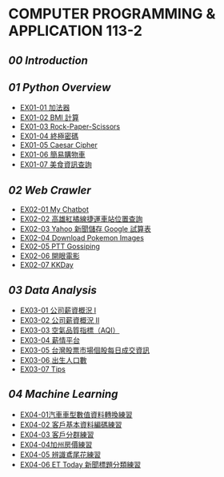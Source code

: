 # **COMPUTER PROGRAMMING & APPLICATION 113-2**

## *00 Introduction*

## *01 Python Overview*

- [EX01-01 加法器](https://github.com/wittysean/COMPUTER-PROGRAMMING-AND-APPLICATION-113-2/blob/main/01%20Python%20Overview/EX01-01%20%E5%8A%A0%E6%B3%95%E5%99%A8.ipynb)
- [EX01-02 BMI 計算](https://github.com/wittysean/COMPUTER-PROGRAMMING-AND-APPLICATION-113-2/blob/main/01%20Python%20Overview/EX01-02%20BMI%20%E8%A8%88%E7%AE%97.ipynb)
- [EX01-03 Rock-Paper-Scissors](https://github.com/wittysean/COMPUTER-PROGRAMMING-AND-APPLICATION-113-2/blob/main/01%20Python%20Overview/EX01-03%20Rock-Paper-Scissors.ipynb)
- [EX01-04 終極密碼](https://github.com/wittysean/COMPUTER-PROGRAMMING-AND-APPLICATION-113-2/blob/main/01%20Python%20Overview/EX01-04%20%E7%B5%82%E6%A5%B5%E5%AF%86%E7%A2%BC.ipynb)
- [EX01-05 Caesar Cipher](https://github.com/wittysean/COMPUTER-PROGRAMMING-AND-APPLICATION-113-2/blob/main/01%20Python%20Overview/EX01-05%20Caesar%20Cipher.ipynb)
- [EX01-06 簡易購物車](https://github.com/wittysean/COMPUTER-PROGRAMMING-AND-APPLICATION-113-2/blob/main/01%20Python%20Overview/EX01-06%E7%B0%A1%E6%98%93%E8%B3%BC%E7%89%A9%E8%BB%8A.ipynb)
- [EX01-07 美食資訊查詢](https://github.com/wittysean/COMPUTER-PROGRAMMING-AND-APPLICATION-113-2/blob/main/01%20Python%20Overview/EX01-07%20%E7%BE%8E%E9%A3%9F%E8%B3%87%E8%A8%8A%E6%9F%A5%E8%A9%A2.ipynb)

## *02 Web Crawler*

- [EX02-01 My Chatbot](https://github.com/wittysean/COMPUTER-PROGRAMMING-AND-APPLICATION-113-2/blob/main/02%20Web%20Crawler/EX02-01%20My%20Chatbot.ipynb)
- [EX02-02 高雄紅橘線捷運車站位置查詢](https://github.com/wittysean/COMPUTER-PROGRAMMING-AND-APPLICATION-113-2/blob/d300bcce5466e27446ff164a215a262bccbece3c/02%20Web%20Crawler/EX02-02.ipynb)
- [EX02-03 Yahoo 新聞儲存 Google 試算表](https://github.com/wittysean/COMPUTER-PROGRAMMING-AND-APPLICATION-113-2/blob/d300bcce5466e27446ff164a215a262bccbece3c/02%20Web%20Crawler/EX02_03_Yahoo_%E6%96%B0%E8%81%9E%E5%84%B2%E5%AD%98_Google_%E8%A9%A6%E7%AE%97%E8%A1%A8.ipynb)
- [EX02-04 Download Pokemon Images](https://github.com/wittysean/COMPUTER-PROGRAMMING-AND-APPLICATION-113-2/blob/d300bcce5466e27446ff164a215a262bccbece3c/02%20Web%20Crawler/EX02_04_Download_Pokemon_Images.ipynb)
- [EX02-05 PTT Gossiping](https://github.com/wittysean/COMPUTER-PROGRAMMING-AND-APPLICATION-113-2/blob/d300bcce5466e27446ff164a215a262bccbece3c/02%20Web%20Crawler/ex02_05.ipynb)
- [EX02-06 開眼電影](https://github.com/wittysean/COMPUTER-PROGRAMMING-AND-APPLICATION-113-2/blob/d300bcce5466e27446ff164a215a262bccbece3c/02%20Web%20Crawler/ex02_06.ipynb)
- [EX02-07 KKDay](https://github.com/wittysean/COMPUTER-PROGRAMMING-AND-APPLICATION-113-2/blob/d300bcce5466e27446ff164a215a262bccbece3c/02%20Web%20Crawler/EX02_07_KKDay.ipynb)

## *03 Data Analysis*

- [EX03-01 公司薪資概況 I](https://github.com/wittysean/COMPUTER-PROGRAMMING-AND-APPLICATION-113-2/blob/e3368d76720fda1ea87b3cb4308447c9d7dabf27/03%20/ex03_01.ipynb)
- [EX03-02 公司薪資概況 II](https://github.com/wittysean/COMPUTER-PROGRAMMING-AND-APPLICATION-113-2/blob/e3368d76720fda1ea87b3cb4308447c9d7dabf27/03%20/ex03_02.ipynb)
- [EX03-03 空氣品質指標（AQI）](https://github.com/wittysean/COMPUTER-PROGRAMMING-AND-APPLICATION-113-2/blob/e3368d76720fda1ea87b3cb4308447c9d7dabf27/03%20/ex03_03.ipynb)
- [EX03-04 薪情平台](https://github.com/wittysean/COMPUTER-PROGRAMMING-AND-APPLICATION-113-2/blob/e3368d76720fda1ea87b3cb4308447c9d7dabf27/03%20/ex03_04.ipynb)
- [EX03-05 台灣股票市場個股每日成交資訊](https://github.com/wittysean/COMPUTER-PROGRAMMING-AND-APPLICATION-113-2/blob/e3368d76720fda1ea87b3cb4308447c9d7dabf27/03%20/EX03_05_%E5%8F%B0%E7%81%A3%E8%82%A1%E7%A5%A8%E5%B8%82%E5%A0%B4%E5%80%8B%E8%82%A1%E6%AF%8F%E6%97%A5%E6%88%90%E4%BA%A4%E8%B3%87%E8%A8%8A.ipynb)
- [EX03-06 出生人口數](https://github.com/wittysean/COMPUTER-PROGRAMMING-AND-APPLICATION-113-2/blob/e3368d76720fda1ea87b3cb4308447c9d7dabf27/03%20/EX03_06_%E5%87%BA%E7%94%9F%E4%BA%BA%E5%8F%A3%E6%95%B8.ipynb)
- [EX03-07 Tips](https://github.com/wittysean/COMPUTER-PROGRAMMING-AND-APPLICATION-113-2/blob/e3368d76720fda1ea87b3cb4308447c9d7dabf27/03%20/EX03_07_Tips.ipynb)

## *04 Machine Learning*

- [EX04-01汽車車型數值資料轉換練習]()
- [EX04-02 客戶基本資料編碼練習]()
- [EX04-03 客戶分群練習]()
- [EX04-04加州房價練習]()
- [EX04-05 辨識鳶尾花練習]()
- [EX04-06 ET Today 新聞標題分類練習]()